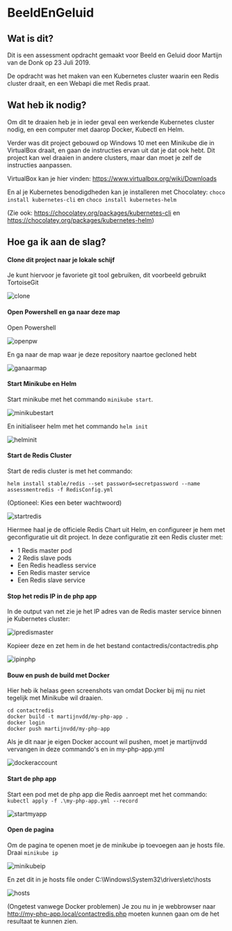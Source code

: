 # BeeldEnGeluid

## Wat is dit?
Dit is een assessment opdracht gemaakt voor Beeld en Geluid door Martijn van de Donk op 23 Juli 2019.

De opdracht was het maken van een Kubernetes cluster waarin een Redis cluster draait, en een Webapi die met Redis praat.

## Wat heb ik nodig?
Om dit te draaien heb je in ieder geval een werkende Kubernetes cluster nodig, en een computer met daarop Docker, Kubectl en Helm.

Verder was dit project gebouwd op Windows 10 met een Minikube die in VirtualBox draait, en gaan de instructies ervan uit dat je dat ook hebt. Dit project kan wel draaien in andere clusters, maar dan moet je zelf de instructies aanpassen.

VirtualBox kan je hier vinden: https://www.virtualbox.org/wiki/Downloads

En al je Kubernetes benodigdheden kan je installeren met Chocolatey: `choco install kubernetes-cli` en 
`choco install kubernetes-helm`

(Zie ook: https://chocolatey.org/packages/kubernetes-cli en https://chocolatey.org/packages/kubernetes-helm)

## Hoe ga ik aan de slag?

#### Clone dit project naar je lokale schijf
Je kunt hiervoor je favoriete git tool gebruiken, dit voorbeeld gebruikt TortoiseGit

![clone](images/clone.png "Clone")

#### Open Powershell en ga naar deze map
Open Powershell

![openpw](images/openpowershell.png "openpw")

En ga naar de map waar je deze repository naartoe gecloned hebt

![ganaarmap](images/ganaarmap.png "ganaarmap")

#### Start Minikube en Helm
Start minikube met het commando `minikube start`.

![minikubestart](images/minikubestart.png "minikubestart")

En initialiseer helm met het commando  `helm init`

![helminit](images/helminit.png "helminit")

#### Start de Redis Cluster
Start de redis cluster is met het commando:
```
helm install stable/redis --set password=secretpassword --name assessmentredis -f RedisConfig.yml
```
(Optioneel: Kies een beter wachtwoord)

![startredis](images/startredis2.png "startredis")


Hiermee haal je de officiele Redis Chart uit Helm, en configureer je hem met geconfiguratie uit dit project. In deze configuratie zit een Redis cluster met:

- 1 Redis master pod
- 2 Redis slave pods
- Een Redis headless service
- Een Redis master service
- Een Redis slave service

#### Stop het redis IP in de php app
In de output van net zie je het IP adres van de Redis master service binnen je Kubernetes cluster:

![ipredismaster](images/ipredismaster.png "ipredismaster")

Kopieer deze en zet hem in de het bestand contactredis/contactredis.php

![ipinphp](images/ipinphp.png "ipinphp")

#### Bouw en push de build met Docker
Hier heb ik helaas geen screenshots van omdat Docker bij mij nu niet tegelijk met Minikube wil draaien.

```
cd contactredis
docker build -t martijnvdd/my-php-app .
docker login
docker push martijnvdd/my-php-app
```
Als je dit naar je eigen Docker account wil pushen, moet je martijnvdd vervangen in deze commando's en in my-php-app.yml

![dockeraccount](images/dockeraccount.png "dockeraccount")

#### Start de php app
Start een pod met de php app die Redis aanroept met het commando: `kubectl apply -f .\my-php-app.yml --record`

![startmyapp](images/startmyapp.png "startmyapp")

#### Open de pagina
Om de pagina te openen moet je de minikube ip toevoegen aan je hosts file. Draai `minikube ip`

![minikubeip](images/minikubeip.png "minikubeip")

En zet dit in je hosts file onder C:\Windows\System32\drivers\etc\hosts

![hosts](images/hosts.png "hosts")

(Ongetest vanwege Docker problemen) Je zou nu in je webbrowser naar http://my-php-app.local/contactredis.php moeten kunnen gaan om de het resultaat te kunnen zien.
